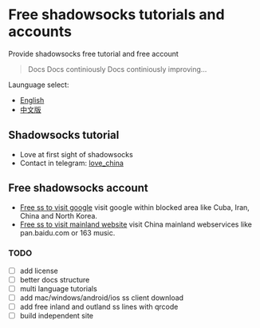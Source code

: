 # Free shadowsocks tutorials and accounts
Provide shadowsocks free tutorial and free account

> Docs 
> Docs continiously 
> Docs continiously improving...

Launguage select: 
- [English](https://github.com/itrump/ssfree "English version")
- [中文版](./cn/cn_index.md "中文版")

## Shadowsocks tutorial
- Love at first sight of shadowsocks
- Contact in telegram: [love_china](https://t.me/joinchat/Git7-UIKZN41--c9P_N-GA)

## Free shadowsocks account
- [Free ss to visit google](https://github.com/itrump/ssfree "free ss server account to visit google") visit google within blocked area like Cuba, Iran, China and North Korea.
- [Free ss to visit mainland website](./en/ss_to_visit_mainland_website.md "free ss server account to visit 163 music") visit China mainland webservices like pan.baidu.com or 163 music.

### TODO
- [ ] add license
- [ ] better docs structure
- [ ] multi language tutorials
- [ ] add mac/windows/android/ios ss client download
- [ ] add free inland and outland ss lines with qrcode
- [ ] build independent site
